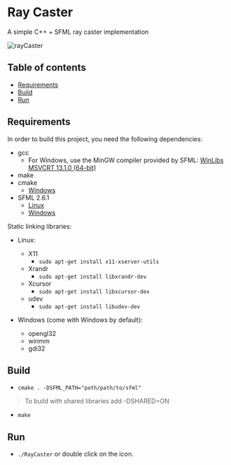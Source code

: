 # Ray Caster
A simple C++ + SFML ray caster implementation

![rayCaster](https://github.com/mateocervilla/RayCaster/assets/68401037/24d37705-8452-4a2f-bd1f-d1f56c6261d2)

## Table of contents
* [Requirements](#requirements)
* [Build](#build)
* [Run](#run)

## Requirements
In order to build this project, you need the following dependencies:
* gcc
  * For Windows, use the MinGW compiler provided by SFML: [WinLibs MSVCRT 13.1.0 (64-bit)](https://github.com/brechtsanders/winlibs_mingw/releases/download/13.1.0-16.0.5-11.0.0-msvcrt-r5/winlibs-x86_64-posix-seh-gcc-13.1.0-mingw-w64msvcrt-11.0.0-r5.7z)
* make
* cmake
  * [Windows](https://cmake.org/download/)
* SFML 2.6.1
  * [Linux](https://www.sfml-dev.org/files/SFML-2.6.1-linux-gcc-64-bit.tar.gz)
  * [Windows](https://www.sfml-dev.org/files/SFML-2.6.1-windows-gcc-13.1.0-mingw-64-bit.zip)

Static linking libraries:
* Linux:
  * X11
    * `sudo apt-get install x11-xserver-utils`
  * Xrandr
    * `sudo apt-get install libxrandr-dev`
  * Xcursor
    * `sudo apt-get install libxcursor-dev`
  * udev
    * `sudo apt-get install libudev-dev`

* Windows (come with Windows by default):
  * opengl32
  * winmm
  * gdi32

## Build
* `cmake . -DSFML_PATH="path/path/to/sfml"`
> To build with shared libraries add -DSHARED=ON
* `make`

## Run
* `./RayCaster` or double click on the icon.
